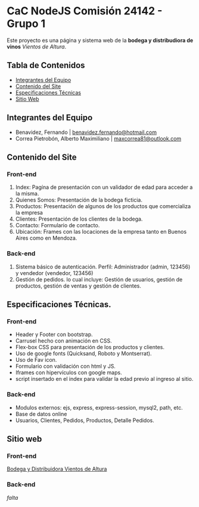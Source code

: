 # CaC NodeJS Comisión 24142 - Grupo 1

Este proyecto es una página y sistema web de la __bodega y distribudiora de vinos__ _Vientos de Altura_.

## Tabla de Contenidos

- [Integrantes del Equipo](#integrantes-del-equipo)
- [Contenido del Site](#contenido-del-site)
- [Especificaciones Técnicas](#especificaciones-técnicas)
- [Sitio Web](#sitio-web)

## Integrantes del Equipo

* Benavidez, Fernando | benavidez.fernando@hotmail.com
* Correa Pietrobón, Alberto Maximiliano | maxcorrea81@outlook.com

## Contenido del Site
### Front-end
1. Index: Pagína de presentación con un validador de edad para acceder a la misma.
2. Quienes Somos: Presentación de la bodega ficticia.
3. Productos: Presentación de algunos de los productos que comercializa la empresa
4. Clientes: Presentación de los clientes de la bodega.
5. Contacto: Formulario de contacto.
6. Ubicación: Frames con las locaciones de la empresa tanto en Buenos Aires como en Mendoza.

### Back-end
1. Sistema básico de autenticación. Perfil: Administrador (admin, 123456) y vendedor (vendedor, 123456)
2. Gestión de pedidos. lo cual incluye: Gestión de usuarios, gestión de productos, gestión de ventas y gestión de clientes.

## Especificaciones Técnicas.
### Front-end
* Header y Footer con bootstrap.
* Carrusel hecho con animación en CSS.
* Flex-box CSS para presentación de los productos y clientes.
* Uso de google fonts (Quicksand, Roboto y Montserrat).
* Uso de Fav icon.
* Formulario con validación con html y JS.
* Iframes con hipervículos con google maps.
* script insertado en el index para validar la edad previo al ingreso al sitio.

### Back-end
* Modulos externos: ejs, express, express-session, mysql2, path, etc.
* Base de datos online
* Usuarios, Clientes, Pedidos, Productos, Detalle Pedidos. 



## Sitio web
### Front-end
[Bodega y Distribuidora Vientos de Altura](https://maxcpietro.github.io/Distibuidora_de_Vino/pages/productos.html)

### Back-end
*falta*
